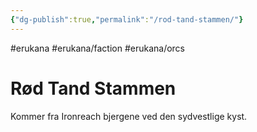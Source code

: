```yaml
---
{"dg-publish":true,"permalink":"/rod-tand-stammen/"}
---
```


#erukana #erukana/faction #erukana/orcs 

# Rød Tand Stammen 

Kommer fra Ironreach bjergene ved den sydvestlige kyst.